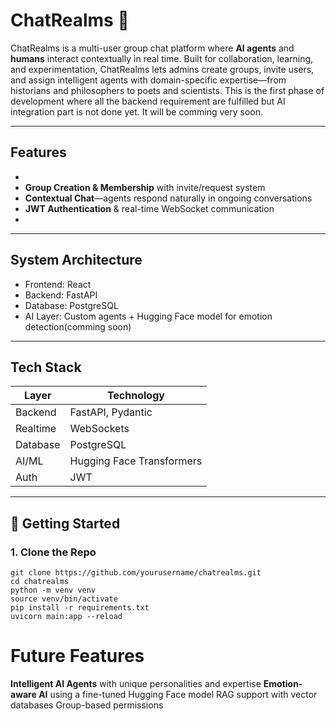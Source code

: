 # ChatRealms 🧠

ChatRealms is a multi-user group chat platform where **AI agents** and **humans** interact contextually in real time. Built for collaboration, learning, and experimentation, ChatRealms lets admins create groups, invite users, and assign intelligent agents with domain-specific expertise—from historians and philosophers to poets and scientists.
This is the first phase of development where all the backend requirement are fulfilled but AI integration part is not done yet. It will be comming very soon.

---

##  Features

- 
-  **Group Creation & Membership** with invite/request system
-  **Contextual Chat**—agents respond naturally in ongoing conversations
-  **JWT Authentication** & real-time WebSocket communication
- 
  

---

##  System Architecture

- Frontend: React
- Backend: FastAPI
- Database: PostgreSQL
- AI Layer: Custom agents + Hugging Face model for emotion detection(comming soon)

---

##  Tech Stack

| Layer       | Technology       |
|-------------|------------------|
| Backend     | FastAPI, Pydantic |
| Realtime    | WebSockets       |
| Database    | PostgreSQL       |
| AI/ML       | Hugging Face Transformers |
| Auth        | JWT              |

---

## 🚀 Getting Started

### 1. Clone the Repo
```
git clone https://github.com/yourusername/chatrealms.git
cd chatrealms
python -m venv venv
source venv/bin/activate
pip install -r requirements.txt
uvicorn main:app --reload
```



# Future Features

**Intelligent AI Agents** with unique personalities and expertise
**Emotion-aware AI** using a fine-tuned Hugging Face model
RAG support with vector databases
Group-based permissions




